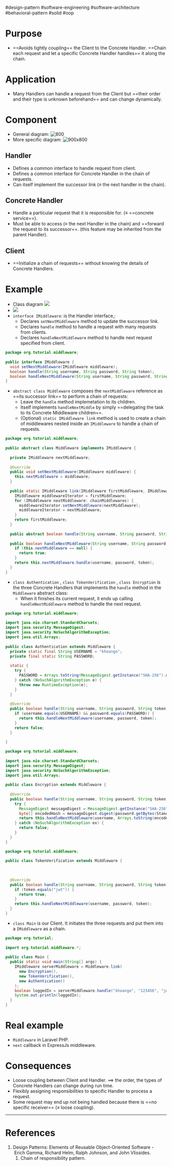 #design-pattern  #software-engineering  #software-architecture #behavioral-pattern #solid #oop 

# Purpose
- ==Avoids tightly coupling== the Client to the Concrete Handler. ==Chain each request and let a specific Concrete Handler handles== it along the chain.
# Application
- Many Handlers can handle a request from the Client but ==their order and their type is unknown beforehand== and can change dynamically.
# Component
- General diagram: ![800](Pasted%20image%2020240717172829.png)
- More specific diagram: ![900x800](Pasted%20image%2020240717173021.png)
## Handler
- Defines a common interface to handle request from client.
- Defines a common interface for Concrete Handler in the chain of requests.
- Can itself implement the successor link ($\equiv$ the next handler in the chain).
## Concrete Handler
- Handle a particular request that it is responsible for. ($\equiv$ ==concrete service==).
- Must be able to access ($\equiv$ the next Handler in the chain) and ==forward the request to its successor==. (this feature may be inherited from the parent Handler).
## Client
- ==Initialize a chain of requests== without knowing the details of Concrete Handlers.

# Example
- Class diagram ![](Pasted%20image%2020240717180608.png)
- ![](Pasted%20image%2020240717195622.png)
- `interface IMiddleware`: is the Handler interface,:
	- Declares `setNextMiddleware` method to update the successor link.
	- Declares `handle`  method to handle a request with many requests from clients.
	- Declares `handleNextMiddleware` method to handle next request specified from client.
```java
package org.tutorial.middleware;  
  
public interface IMiddleware {  
  void setNextMiddleware(IMiddleware middleware);  
  boolean handle(String username, String password, String token);  
  boolean handleNextMiddleware(String username, String password, String token);  
}
```

- `abstract class Middleware` composes the `nextMiddleware` reference as ==its successor link== to perform a chain of requests:
	- Leave the `handle` method implemetation to its children.
	- Itself implements `handleNextMiddle` by simply ==delegating the task to its Concrete Middleware children==.
	- (Optional) `static IMiddleware link` method is used to create a chain of middlewares nested inside an `IMiddleware` to handle a chain of requests.
```java
package org.tutorial.middleware;  
  
public abstract class Middleware implements IMiddleware {  
  
  private IMiddleware nextMiddleware; 
  
  @Override  
  public void setNextMiddleware(IMiddleware middleware) {  
    this.nextMiddleware = middleware;  
  }  
  
  public static IMiddleware link(IMiddleware firstMiddleware, IMiddleware ...chainMiddlewares) {  
    IMiddleware middlewareIterator = firstMiddleware;  
    for (IMiddleware nextMiddleware: chainMiddlewares) {  
      middlewareIterator.setNextMiddleware(nextMiddleware);  
      middlewareIterator = nextMiddleware;  
    }  
    return firstMiddleware;  
  }  
  
  public abstract boolean handle(String username, String password, String token);  
  
  public boolean handleNextMiddleware(String username, String password, String token) {  
    if (this.nextMiddleware == null) {  
      return true;  
    }  
    return this.nextMiddleware.handle(username, password, token);  
  }  
}
```
- `class Authentication` , `class TokenVerification` , `class Encryption` is the three Concrete Handlers that implements the `handle` method in the `Middleware` abstract class:
	- When it finishes its current request, it ends up calling `handleNextMiddleware` method to handle the next request.
```java
package org.tutorial.middleware;  
  
import java.nio.charset.StandardCharsets;  
import java.security.MessageDigest;  
import java.security.NoSuchAlgorithmException;  
import java.util.Arrays;  
  
public class Authentication extends Middleware {  
  private static final String USERNAME = "khoango";  
  private final static String PASSWORD;  
  
  static {  
    try {  
      PASSWORD = Arrays.toString(MessageDigest.getInstance("SHA-256").digest("123456".getBytes(StandardCharsets.UTF_8)));  
    } catch (NoSuchAlgorithmException e) {  
      throw new RuntimeException(e);  
    }  
  }  
  
  @Override  
  public boolean handle(String username, String password, String token) {  
    if (username.equals(USERNAME) && password.equals(PASSWORD)) {  
      return this.handleNextMiddleware(username, password, token);  
    }  
    return false;  
  }  
  
}
```

```java
package org.tutorial.middleware;  
  
import java.nio.charset.StandardCharsets;  
import java.security.MessageDigest;  
import java.security.NoSuchAlgorithmException;  
import java.util.Arrays;  
  
public class Encryption extends Middleware {  
  
  @Override  
  public boolean handle(String username, String password, String token) {  
    try {  
      MessageDigest messageDigest = MessageDigest.getInstance("SHA-256");  
      byte[] encodedHash = messageDigest.digest(password.getBytes(StandardCharsets.UTF_8));  
      return this.handleNextMiddleware(username, Arrays.toString(encodedHash), token);  
    } catch (NoSuchAlgorithmException ex) {  
      return false;  
    }  
  }  
}
```

```java
package org.tutorial.middleware;  
  
public class TokenVerification extends Middleware {  
  
  
  
  @Override  
  public boolean handle(String username, String password, String token) {  
    if (token.equals("jwt")) {  
      return true;  
    }  
    return this.handleNextMiddleware(username, password, token);  
  }  
}
```

- `class Main` is our Client. It initiates the three requests and put them into a `IMiddleware` as a chain.
```java
package org.tutorial;  
  
import org.tutorial.middleware.*;  
  
public class Main {  
  public static void main(String[] args) {  
    IMiddleware serverMiddleware = Middleware.link(  
      new Encryption(),  
      new TokenVerification(),  
      new Authentication()  
    );  
    boolean loggedIn = serverMiddleware.handle("khoango", "123456", "jwt");  
    System.out.println(loggedIn);  
  }  
}
```

# Real example
- `Middleware` in Laravel PHP.
- `next` callback in ExpressJs middleware. 
# Consequences
- Loose coupling between Client and Handler. $\implies$ the order, the types of Concrete Handlers can change during run time.
- Flexibly assigning responsibilities to specific Handler to process a request.
- Some request may end up not being handled because there is ==no specific receiver== ($\equiv$ loose coupling).

---
# References
1. Design Patterns: Elements of Reusable Object-Oriented Software -  Erich Gamma, Richard Helm, Ralph Johnson, and John Vlissides.
	1. Chain of responsibility pattern.